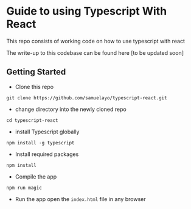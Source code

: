 

# Guide to using Typescript With React

This repo consists of working code on how to use typescript with react


The write-up to this codebase can be found here [to be updated soon]
## Getting Started
- Clone this repo 
```
git clone https://github.com/samuelayo/typescript-react.git
```

- change directory into the newly cloned repo

```
cd typescript-react
```
- install Typescript globally

```
npm install -g typescript
```

- Install required packages

```
npm install
```

- Compile the app

```
npm run magic
```
- Run the app
open the `index.html` file in any browser

